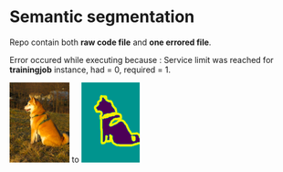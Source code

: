 # Semantic segmentation
Repo contain both **raw code file** and **one errored file**.

Error occured while executing because : Service limit was reached for **trainingjob** instance, had = 0, required = 1.  

![Original](https://github.com/Puranshu/Semantic_segmentation_Project/blob/main/Original%20image.png) to ![Segmented](https://github.com/Puranshu/Semantic_segmentation_Project/blob/main/Segmented%20image.png)
